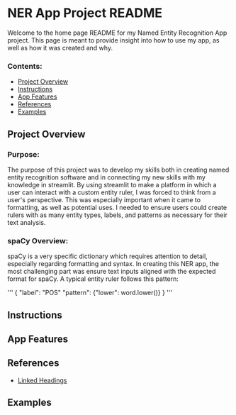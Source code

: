 # NER App Project README

Welcome to the home page README for my Named Entity Recognition App project. This page is meant to provide insight into how to use my app, as well as how it was created and why.

### Contents:

- [Project Overview](##project-overview)
- [Instructions](##instructions)
- [App Features](##app-features)
- [References](##references)
- [Examples](##examples) 

## Project Overview

### Purpose:

The purpose of this project was to develop my skills both in creating named entity recognition software and in connecting my new skills with my knowledge in streamlit. By using streamlit to make a platform in which a user can interact with a custom entity ruler, I was forced to think from a user's perspective. This was especially important when it came to formatting, as well as potential uses. I needed to ensure users could create rulers with as many entity types, labels, and patterns as necessary for their text analysis. 

### spaCy Overview:

spaCy is a very specific dictionary which requires attention to detail, especially regarding formatting and syntax. In creating this NER app, the most challenging part was ensure text inputs aligned with the expected format for spaCy. A typical entity ruler follows this pattern:

'''
{
    "label": "POS"
    "pattern": {"lower": word.lower()}
}
'''

## Instructions 

## App Features

## References

- [Linked Headings](https://gist.github.com/rachelhyman/b1f109155c9dafffe618)

## Examples
